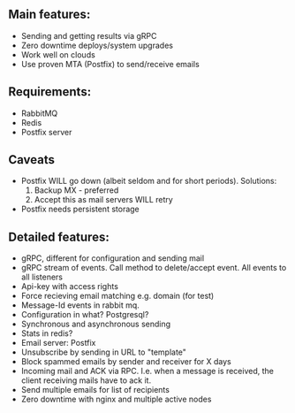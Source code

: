 
## Main features:
* Sending and getting results via gRPC
* Zero downtime deploys/system upgrades
* Work well on clouds
* Use proven MTA (Postfix) to send/receive emails

## Requirements:
* RabbitMQ
* Redis
* Postfix server


## Caveats

* Postfix WILL go down (albeit seldom and for short periods). Solutions:
  1. Backup MX - preferred
  2. Accept this as mail servers WILL retry
* Postfix needs persistent storage



## Detailed features:

* gRPC, different for configuration and sending mail
* gRPC stream of events. Call method to delete/accept event. All events to all listeners
* Api-key with access rights
* Force recieving email matching e.g. domain (for test)
* Message-Id events in rabbit mq.
* Configuration in what? Postgresql?
* Synchronous and asynchronous sending
* Stats in redis?
* Email server: Postfix
* Unsubscribe by sending in URL to "template"
* Block spammed emails by sender and receiver for X days
* Incoming mail and ACK via RPC. I.e. when a message is
  received, the client receiving mails have to ack it.
* Send multiple emails for list of recipients
* Zero downtime with nginx and multiple active nodes
